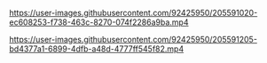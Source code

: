 https://user-images.githubusercontent.com/92425950/205591020-ec608253-f738-463c-8270-074f2286a9ba.mp4

https://user-images.githubusercontent.com/92425950/205591205-bd4377a1-6899-4dfb-a48d-4777ff545f82.mp4

